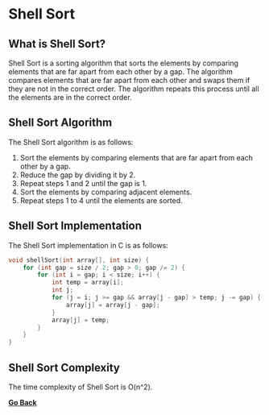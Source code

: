 # Shell Sort

## What is Shell Sort?

Shell Sort is a sorting algorithm that sorts the elements by comparing elements that are far apart from each other by a gap. The algorithm compares elements that are far apart from each other and swaps them if they are not in the correct order. The algorithm repeats this process until all the elements are in the correct order.

## Shell Sort Algorithm

The Shell Sort algorithm is as follows:

1. Sort the elements by comparing elements that are far apart from each other by a gap.
2. Reduce the gap by dividing it by 2.
3. Repeat steps 1 and 2 until the gap is 1.
4. Sort the elements by comparing adjacent elements.
5. Repeat steps 1 to 4 until the elements are sorted.

## Shell Sort Implementation

The Shell Sort implementation in C is as follows:

```c
void shellSort(int array[], int size) {
    for (int gap = size / 2; gap > 0; gap /= 2) {
        for (int i = gap; i < size; i++) {
            int temp = array[i];
            int j;
            for (j = i; j >= gap && array[j - gap] > temp; j -= gap) {
                array[j] = array[j - gap];
            }
            array[j] = temp;
        }
    }
}
```

## Shell Sort Complexity

The time complexity of Shell Sort is O(n^2).

[**Go Back**](Overview.md)
